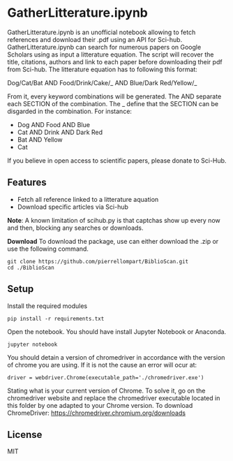 GatherLitterature.ipynb
=========

GatherLitterature.ipynb is an unofficial notebook allowing to fetch references and download their .pdf using an API for Sci-hub. GatherLitterature.ipynb can search for numerous papers on Google Scholars using as input a litterature equation. The script will recover the title, citations, authors and link to each paper before downloading their pdf from Sci-hub. The litterature equation has to following this format:

Dog/Cat/Bat AND Food/Drink/Cake/_ AND Blue/Dark Red/Yellow/_

From it, every keyword combinations will be generated. The AND separate each SECTION of the combination. The _ define that the SECTION can be disgarded in the combination. For instance:
  - Dog AND Food AND Blue
  - Cat AND Drink AND Dark Red
  - Bat AND Yellow
  - Cat

If you believe in open access to scientific papers, please donate to Sci-Hub.

Features
--------
* Fetch all reference linked to a litterature aquation
* Download specific articles via Sci-hub

**Note**: A known limitation of scihub.py is that captchas show up every now and then, blocking any searches or downloads.


**Download** 
To download the package, use can either download the .zip or use the following command.
```
git clone https://github.com/pierrellompart/BiblioScan.git
cd ./BiblioScan
```
Setup
----- 
Install the required modules
```
pip install -r requirements.txt
```
Open the notebook. You should have install Jupyter Notebook or Anaconda.
```
jupyter notebook
```
You should detain a version of chromedriver in accordance with the version of chrome you are using.
If it is not the cause an error will ocur at:
```
driver = webdriver.Chrome(executable_path='./chromedriver.exe') 
```
Stating what is your current version of Chrome. To solve it, go on the chromedriver website and replace the chromedriver executable located in this folder by one adapted to your Chrome version.
To download ChromeDriver: https://chromedriver.chromium.org/downloads

License
-------
MIT
